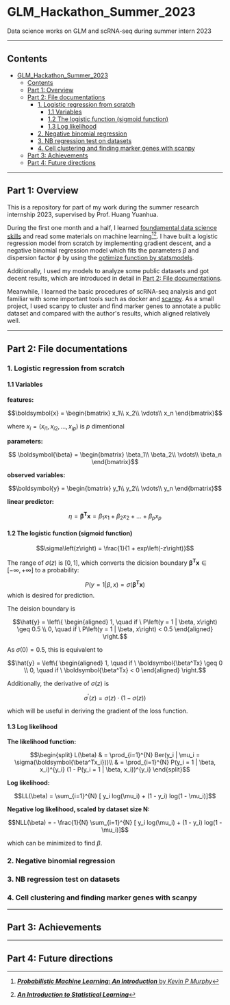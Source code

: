 # GLM_Hackathon_Summer_2023
Data science works on GLM and scRNA-seq during summer intern 2023

---

## Contents
- [GLM\_Hackathon\_Summer\_2023](#glm_hackathon_summer_2023)
  - [Contents](#contents)
  - [Part 1: Overview](#part-1-overview)
  - [Part 2: File documentations](#part-2-file-documentations)
    - [1. Logistic regression from scratch](#1-logistic-regression-from-scratch)
      - [1.1 Variables](#11-variables)
      - [1.2 The logistic function (sigmoid function)](#12-the-logistic-function-sigmoid-function)
      - [1.3 Log likelihood](#13-log-likelihood)
    - [2. Negative binomial regression](#2-negative-binomial-regression)
    - [3. NB regression test on datasets](#3-nb-regression-test-on-datasets)
    - [4. Cell clustering and finding marker genes with scanpy](#4-cell-clustering-and-finding-marker-genes-with-scanpy)
  - [Part 3: Achievements](#part-3-achievements)
  - [Part 4: Future directions](#part-4-future-directions)

---

## Part 1: Overview

This is a repository for part of my work during the summer research internship 2023, supervised by Prof. Huang Yuanhua.

During the first one month and a half, I learned [foundamental data science skills][1] and read some materials on machine learning[^1][^2]. I have built a logistic regression model from scratch by implementing gradient descent, and a negative binomial regression model which fits the parameters $\beta$ and dispersion factor $\phi$ by using the [optimize function by statsmodels][2].

Additionally, I used my models to analyze some public datasets and got decent results, which are introduced in detail in [Part 2: File documentations](#part-2-file-documentations).

Meanwhile, I learned the basic procedures of scRNA-seq analysis and got familiar with some important tools such as docker and [scanpy][3]. As a small project, I used scanpy to cluster and find marker genes to annotate a public dataset and compared with the author's results, which aligned relatively well.


[1]: https://github.com/StatBiomed/GLM-hackathon

[2]: https://docs.scipy.org/doc/scipy/reference/generated/scipy.optimize.minimize.html

[3]: https://scanpy-tutorials.readthedocs.io/en/latest/#

[^1]: [**_Probabilistic Machine Learning: An Introduction_** by *Kevin P Murphy*](https://probml.github.io/pml-book/book1.html)

[^2]: [**_An Introduction to Statistical Learning_**](https://www.statlearning.com)

---

## Part 2: File documentations


### 1. Logistic regression from scratch

#### 1.1 Variables
   
   **features:** 
   ```math
   \boldsymbol{x} = 
   \begin{bmatrix}
   x_1\\
   x_2\\
   \vdots\\
   x_n 
   \end{bmatrix}
   ```
   where $x_i = \left(x_{i1}, x_{i2}, ..., x_{ip}\right)$ is *p* dimentional

   **parameters:**
   ```math
    \boldsymbol{\beta} = \begin{bmatrix}
    \beta_1\\
    \beta_2\\
    \vdots\\
    \beta_n
    \end{bmatrix}
   ```

   **observed variables:**
   ```math
   \boldsymbol{y} = \begin{bmatrix}
    y_1\\
    y_2\\
    \vdots\\
    y_n
    \end{bmatrix}
   ```
   
   
   **linear predictor:**
   ```math
   \eta = \boldsymbol{\beta^Tx} = \beta_1x_1 + \beta_2x_2 + ... + \beta_px_p
   ```

#### 1.2 The logistic function (sigmoid function)

   $$\sigma\left(z\right) = \frac{1}{1 + exp\left(-z\right)}$$

  The range of $\sigma(z)$ is $\left[0, 1\right]$, which converts the dicision boundary $\boldsymbol{\beta^Tx} \in \left[-\infty, +\infty\right]$ to a probability:

  $$P(y = 1 | \beta, x) = \sigma\left(\boldsymbol{\beta^Tx}\right)$$
  which is desired for prediction.

  The deision boundary is

  ```math
  \hat{y} = \left\{
    \begin{aligned}
    1, \quad if \ P\left(y = 1 | \beta, x\right) \geq 0.5 \\
    0, \quad if \ P\left(y = 1 | \beta, x\right) < 0.5
    \end{aligned}
  \right.
  ```

  As $\sigma(0) = 0.5$, this is equivalent to 

  ```math
  \hat{y} = \left\{
    \begin{aligned}
    1, \quad if \ \boldsymbol{\beta^Tx} \geq 0 \\
    0, \quad if \ \boldsymbol{\beta^Tx} < 0
    \end{aligned}
  \right.
  ```

  Additionally, the derivative of $\sigma(z)$ is 

  $$\sigma^\prime(z) = \sigma(z) \cdot (1 - \sigma(z)) $$

  which will be useful in deriving the gradient of the loss function.

#### 1.3 Log likelihood

**The likelihood function:**
```math
\begin{split}
L(\beta) & = \prod_{i=1}^{N} Ber(y_i | \mu_i = \sigma(\boldsymbol{\beta^Tx_i}))\\
& = \prod_{i=1}^{N} P(y_i = 1 | \beta, x_i)^{y_i}
(1 - P(y_i = 1 | \beta, x_i))^{y_i}
\end{split}
```

**Log likelihood:**
 ```math
LL(\beta) = \sum_{i=1}^{N} [ y_i log(\mu_i) + (1 - y_i) log(1 - \mu_i)]
 ```

**Negative log likelihood, scaled by dataset size N:**
```math
NLL(\beta) = - \frac{1}{N} \sum_{i=1}^{N} [ y_i log(\mu_i) + (1 - y_i) log(1 - \mu_i)]
```
which can be minimized to find $\beta$.

### 2. Negative binomial regression

### 3. NB regression test on datasets

### 4. Cell clustering and finding marker genes with scanpy
---


## Part 3: Achievements

---

## Part 4: Future directions